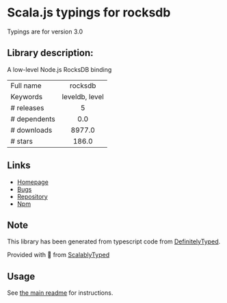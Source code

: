 
# Scala.js typings for rocksdb

Typings are for version 3.0

## Library description:
A low-level Node.js RocksDB binding

|                    |                 |
| ------------------ | :-------------: |
| Full name          | rocksdb |
| Keywords           | leveldb, level |
| # releases         | 5 |
| # dependents       | 0.0 |
| # downloads        | 8977.0 |
| # stars            | 186.0 |

## Links
- [Homepage](https://github.com/Level/rocksdb)
- [Bugs](https://github.com/Level/rocksdb/issues)
- [Repository](https://github.com/Level/rocksdb)
- [Npm](https://www.npmjs.com/package/rocksdb)
    


## Note
This library has been generated from typescript code from [DefinitelyTyped](https://definitelytyped.org).

Provided with :purple_heart: from [ScalablyTyped](https://github.com/oyvindberg/ScalablyTyped)

## Usage
See [the main readme](../../readme.md) for instructions.


